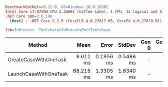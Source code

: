 ``` ini

BenchmarkDotNet=v0.12.0, OS=Windows 10.0.18362
Intel Core i7-8750H CPU 2.20GHz (Coffee Lake), 1 CPU, 12 logical and 6 physical cores
.NET Core SDK=3.0.100
  [Host] : .NET Core 2.2.5 (CoreCLR 4.6.27617.05, CoreFX 4.6.27618.01), X64 RyuJIT DEBUG  [AttachedDebugger]

Job=InProcess  Toolchain=InProcessEmitToolchain  

```
|                Method |      Mean |     Error |    StdDev | Gen 0 | Gen 1 | Gen 2 | Allocated |
|---------------------- |----------:|----------:|----------:|------:|------:|------:|----------:|
| CreateCaseWithOneTask |  8.611 ms | 0.1956 ms | 0.5486 ms |     - |     - |     - |   8.63 KB |
| LaunchCaseWithOneTask | 68.215 ms | 1.3305 ms | 1.6340 ms |     - |     - |     - |   8.63 KB |
